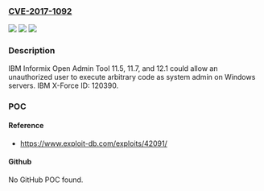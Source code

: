 ### [CVE-2017-1092](https://cve.mitre.org/cgi-bin/cvename.cgi?name=CVE-2017-1092)
![](https://img.shields.io/static/v1?label=Product&message=Informix%20Servers&color=blue)
![](https://img.shields.io/static/v1?label=Version&message=n%2Fa&color=blue)
![](https://img.shields.io/static/v1?label=Vulnerability&message=Gain%20Access&color=brighgreen)

### Description

IBM Informix Open Admin Tool 11.5, 11.7, and 12.1 could allow an unauthorized user to execute arbitrary code as system admin on Windows servers. IBM X-Force ID: 120390.

### POC

#### Reference
- https://www.exploit-db.com/exploits/42091/

#### Github
No GitHub POC found.

